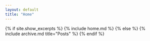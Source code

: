 ```yaml
---
layout: default
title: "Home"
---
```


{% if site.show_excerpts %}
  {% include home.md %}
{% else %}
  {% include archive.md title="Posts" %}
{% endif %}
